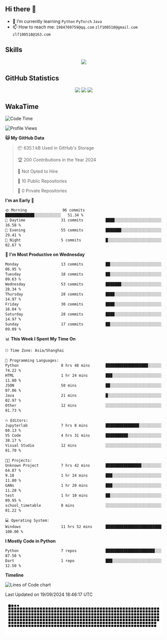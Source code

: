 ## Hi there 👋

- 🌱 I’m currently learning `Python` `PyTorch` `Java`
- 📫 How to reach me: `1984769759@qq.com` `zlf100518@gmail.com` `zlf100518@163.com`

## Skills
<div align="center"> <img src="https://skillicons.dev/icons?i=python,linux,git,github,html,css,js" /> </div>

## GitHub Statistics

<div align="center">
  <img src="https://github-readme-stats.vercel.app/api?username=mrcchenfeng&show_icons=true&theme=tokyonight" />
  <img src="https://github-readme-stats.vercel.app/api/top-langs/?username=mrcchenfeng&show_icons=true&theme=tokyonight" />
  <img src="https://github-readme-activity-graph.vercel.app/graph?username=mrcchenfeng&theme=xcode" />
</div>

## WakaTime

<!--START_SECTION:waka-->
![Code Time](http://img.shields.io/badge/Code%20Time-100%20hrs%2046%20mins-blue)

![Profile Views](http://img.shields.io/badge/Profile%20Views-3-blue)

**🐱 My GitHub Data** 

> 📦 635.1 kB Used in GitHub's Storage 
 > 
> 🏆 200 Contributions in the Year 2024
 > 
> 🚫 Not Opted to Hire
 > 
> 📜 10 Public Repositories 
 > 
> 🔑 0 Private Repositories 
 > 
**I'm an Early 🐤** 

```text
🌞 Morning                96 commits          █████████████░░░░░░░░░░░░   51.34 % 
🌆 Daytime                31 commits          ████░░░░░░░░░░░░░░░░░░░░░   16.58 % 
🌃 Evening                55 commits          ███████░░░░░░░░░░░░░░░░░░   29.41 % 
🌙 Night                  5 commits           █░░░░░░░░░░░░░░░░░░░░░░░░   02.67 % 
```
📅 **I'm Most Productive on Wednesday** 

```text
Monday                   13 commits          ██░░░░░░░░░░░░░░░░░░░░░░░   06.95 % 
Tuesday                  18 commits          ██░░░░░░░░░░░░░░░░░░░░░░░   09.63 % 
Wednesday                53 commits          ███████░░░░░░░░░░░░░░░░░░   28.34 % 
Thursday                 28 commits          ████░░░░░░░░░░░░░░░░░░░░░   14.97 % 
Friday                   30 commits          ████░░░░░░░░░░░░░░░░░░░░░   16.04 % 
Saturday                 28 commits          ████░░░░░░░░░░░░░░░░░░░░░   14.97 % 
Sunday                   17 commits          ██░░░░░░░░░░░░░░░░░░░░░░░   09.09 % 
```


📊 **This Week I Spent My Time On** 

```text
🕑︎ Time Zone: Asia/Shanghai

💬 Programming Languages: 
Python                   8 hrs 48 mins       ███████████████████░░░░░░   74.22 % 
HTML                     1 hr 24 mins        ███░░░░░░░░░░░░░░░░░░░░░░   11.80 % 
JSON                     50 mins             ██░░░░░░░░░░░░░░░░░░░░░░░   07.06 % 
Java                     21 mins             █░░░░░░░░░░░░░░░░░░░░░░░░   02.97 % 
Other                    12 mins             ░░░░░░░░░░░░░░░░░░░░░░░░░   01.73 % 

🔥 Editors: 
Jupyterlab               7 hrs 8 mins        ███████████████░░░░░░░░░░   60.13 % 
VS Code                  4 hrs 31 mins       ██████████░░░░░░░░░░░░░░░   38.17 % 
Visual Studio            12 mins             ░░░░░░░░░░░░░░░░░░░░░░░░░   01.70 % 

🐱‍💻 Projects: 
Unknown Project          7 hrs 42 mins       ████████████████░░░░░░░░░   64.87 % 
9.18                     1 hr 24 mins        ███░░░░░░░░░░░░░░░░░░░░░░   11.80 % 
GANs                     1 hr 20 mins        ███░░░░░░░░░░░░░░░░░░░░░░   11.28 % 
test                     1 hr 10 mins        ██░░░░░░░░░░░░░░░░░░░░░░░   09.95 % 
school_timetable         8 mins              ░░░░░░░░░░░░░░░░░░░░░░░░░   01.22 % 

💻 Operating System: 
Windows                  11 hrs 52 mins      █████████████████████████   100.00 % 
```

**I Mostly Code in Python** 

```text
Python                   7 repos             ██████████████████████░░░   87.50 % 
Dart                     1 repo              ███░░░░░░░░░░░░░░░░░░░░░░   12.50 % 
```



**Timeline**

![Lines of Code chart](https://raw.githubusercontent.com/mrcchenfeng/mrcchenfeng/main/assets/bar_graph.png)


 Last Updated on 19/09/2024 18:46:17 UTC
<!--END_SECTION:waka-->

<div align="center"><img src="./assets/github-snake-dark.svg" /></div>
